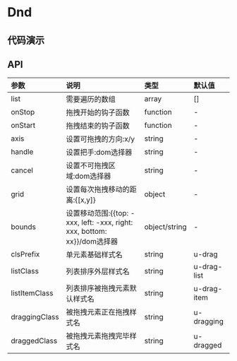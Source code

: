 # Dnd
## 代码演示
## API
|参数|说明|类型|默认值|
|:---|:-----|:----|:------|
|list|需要遍历的数组|array|[]|
|onStop|拖拽开始的钩子函数|function|-|
|onStart|拖拽结束的钩子函数|function|-|
|axis|设置可拖拽的方向:x/y|string|-|
|handle|设置把手:dom选择器|string|-|
|cancel|设置不可拖拽区域:dom选择器|string|-|
|grid|设置每次拖拽移动的距离:{[x,y]}|object|-|
|bounds|设置移动范围:{{top: -xxx, left: -xxx, right: xxx, bottom: xx}}/dom选择器|object/string|-|
|clsPrefix|单元素基础样式名|string|u-drag|
|listClass|列表排序外层样式名|string|u-drag-list|
|listItemClass|列表排序被拖拽元素默认样式名|string|u-drag-item|
|draggingClass|被拖拽元素正在拖拽样式名|string|u-dragging|
|draggedClass|被拖拽元素拖拽完毕样式名|string|u-dragged|
